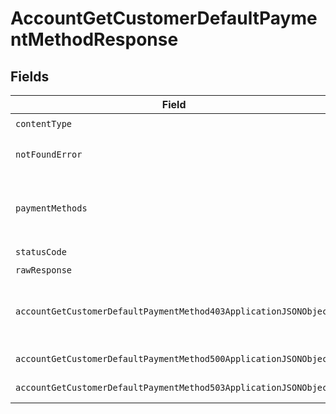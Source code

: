 # AccountGetCustomerDefaultPaymentMethodResponse


## Fields

| Field                                                                                                                                            | Type                                                                                                                                             | Required                                                                                                                                         | Description                                                                                                                                      |
| ------------------------------------------------------------------------------------------------------------------------------------------------ | ------------------------------------------------------------------------------------------------------------------------------------------------ | ------------------------------------------------------------------------------------------------------------------------------------------------ | ------------------------------------------------------------------------------------------------------------------------------------------------ |
| `contentType`                                                                                                                                    | *string*                                                                                                                                         | :heavy_check_mark:                                                                                                                               | N/A                                                                                                                                              |
| `notFoundError`                                                                                                                                  | [?\TheLogicStudio\ExactPayments\Models\Shared\NotFoundError](../../models/shared/NotFoundError.md)                                               | :heavy_minus_sign:                                                                                                                               | **Not Found**\<br/>The requested resource can not be found.<br/>                                                                                 |
| `paymentMethods`                                                                                                                                 | array<*mixed*>                                                                                                                                   | :heavy_minus_sign:                                                                                                                               | The response contains the details of the Payment Method that was marked as default for this Customer.                                            |
| `statusCode`                                                                                                                                     | *int*                                                                                                                                            | :heavy_check_mark:                                                                                                                               | N/A                                                                                                                                              |
| `rawResponse`                                                                                                                                    | [\Psr\Http\Message\ResponseInterface](https://www.php-fig.org/psr/psr-7/#33-psrhttpmessageresponseinterface)                                     | :heavy_minus_sign:                                                                                                                               | N/A                                                                                                                                              |
| `accountGetCustomerDefaultPaymentMethod403ApplicationJSONObject`                                                                                 | [?AccountGetCustomerDefaultPaymentMethod403ApplicationJSON](../../models/operations/AccountGetCustomerDefaultPaymentMethod403ApplicationJSON.md) | :heavy_minus_sign:                                                                                                                               | **Access Denied**\<br/>Credentials supplied do not grant access to the requested resource.<br/>                                                  |
| `accountGetCustomerDefaultPaymentMethod500ApplicationJSONObject`                                                                                 | [?AccountGetCustomerDefaultPaymentMethod500ApplicationJSON](../../models/operations/AccountGetCustomerDefaultPaymentMethod500ApplicationJSON.md) | :heavy_minus_sign:                                                                                                                               | **Internal Server Error**<br/>                                                                                                                   |
| `accountGetCustomerDefaultPaymentMethod503ApplicationJSONObject`                                                                                 | [?AccountGetCustomerDefaultPaymentMethod503ApplicationJSON](../../models/operations/AccountGetCustomerDefaultPaymentMethod503ApplicationJSON.md) | :heavy_minus_sign:                                                                                                                               | **Service Unavailable**<br/>                                                                                                                     |